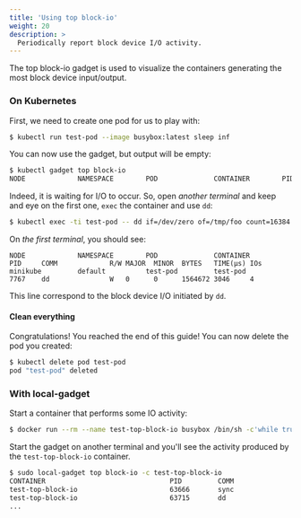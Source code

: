 ```yaml
---
title: 'Using top block-io'
weight: 20
description: >
  Periodically report block device I/O activity.
---
```


The top block-io gadget is used to visualize the containers generating
the most block device input/output.

### On Kubernetes

First, we need to create one pod for us to play with:

```bash
$ kubectl run test-pod --image busybox:latest sleep inf
```

You can now use the gadget, but output will be empty:

```bash
$ kubectl gadget top block-io
NODE             NAMESPACE        POD              CONTAINER        PID     COMM             R/W MAJOR  MINOR  BYTES   TIME(µs) IOs
```

Indeed, it is waiting for I/O to occur.
So, open *another terminal* and keep and eye on the first one, `exec` the container and use `dd`:

```bash
$ kubectl exec -ti test-pod -- dd if=/dev/zero of=/tmp/foo count=16384
```

On *the first terminal*, you should see:

```
NODE             NAMESPACE        POD              CONTAINER        PID     COMM             R/W MAJOR  MINOR  BYTES   TIME(µs) IOs
minikube         default          test-pod         test-pod         7767    dd               W   0      0      1564672 3046     4
```

This line correspond to the block device I/O initiated by `dd`.

#### Clean everything

Congratulations! You reached the end of this guide!
You can now delete the pod you created:

```bash
$ kubectl delete pod test-pod
pod "test-pod" deleted
```

### With local-gadget

Start a container that performs some IO activity:

```bash
$ docker run --rm --name test-top-block-io busybox /bin/sh -c'while true; do dd if=/dev/zero of=/tmp/foo count=4096; sync; done'
```

Start the gadget on another terminal and you'll see the activity produced by the `test-top-block-io` container.

```bash
$ sudo local-gadget top block-io -c test-top-block-io
CONTAINER                               PID         COMM                  R/W MAJOR                MINOR                BYTES                TIME                 OPS
test-top-block-io                       63666       sync                  W   253                  0                    24576                428                  5
test-top-block-io                       63715       dd                    W   253                  0                    2097152              4816                 5
...
```